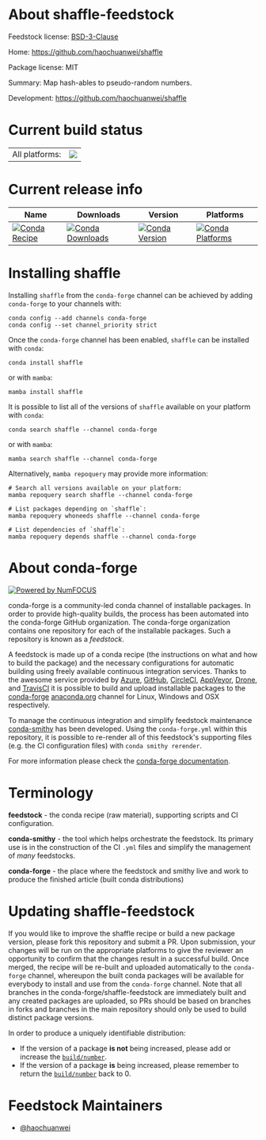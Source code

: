 About shaffle-feedstock
=======================

Feedstock license: [BSD-3-Clause](https://github.com/conda-forge/shaffle-feedstock/blob/main/LICENSE.txt)

Home: https://github.com/haochuanwei/shaffle

Package license: MIT

Summary: Map hash-ables to pseudo-random numbers.

Development: https://github.com/haochuanwei/shaffle

Current build status
====================


<table><tr><td>All platforms:</td>
    <td>
      <a href="https://dev.azure.com/conda-forge/feedstock-builds/_build/latest?definitionId=18525&branchName=main">
        <img src="https://dev.azure.com/conda-forge/feedstock-builds/_apis/build/status/shaffle-feedstock?branchName=main">
      </a>
    </td>
  </tr>
</table>

Current release info
====================

| Name | Downloads | Version | Platforms |
| --- | --- | --- | --- |
| [![Conda Recipe](https://img.shields.io/badge/recipe-shaffle-green.svg)](https://anaconda.org/conda-forge/shaffle) | [![Conda Downloads](https://img.shields.io/conda/dn/conda-forge/shaffle.svg)](https://anaconda.org/conda-forge/shaffle) | [![Conda Version](https://img.shields.io/conda/vn/conda-forge/shaffle.svg)](https://anaconda.org/conda-forge/shaffle) | [![Conda Platforms](https://img.shields.io/conda/pn/conda-forge/shaffle.svg)](https://anaconda.org/conda-forge/shaffle) |

Installing shaffle
==================

Installing `shaffle` from the `conda-forge` channel can be achieved by adding `conda-forge` to your channels with:

```
conda config --add channels conda-forge
conda config --set channel_priority strict
```

Once the `conda-forge` channel has been enabled, `shaffle` can be installed with `conda`:

```
conda install shaffle
```

or with `mamba`:

```
mamba install shaffle
```

It is possible to list all of the versions of `shaffle` available on your platform with `conda`:

```
conda search shaffle --channel conda-forge
```

or with `mamba`:

```
mamba search shaffle --channel conda-forge
```

Alternatively, `mamba repoquery` may provide more information:

```
# Search all versions available on your platform:
mamba repoquery search shaffle --channel conda-forge

# List packages depending on `shaffle`:
mamba repoquery whoneeds shaffle --channel conda-forge

# List dependencies of `shaffle`:
mamba repoquery depends shaffle --channel conda-forge
```


About conda-forge
=================

[![Powered by
NumFOCUS](https://img.shields.io/badge/powered%20by-NumFOCUS-orange.svg?style=flat&colorA=E1523D&colorB=007D8A)](https://numfocus.org)

conda-forge is a community-led conda channel of installable packages.
In order to provide high-quality builds, the process has been automated into the
conda-forge GitHub organization. The conda-forge organization contains one repository
for each of the installable packages. Such a repository is known as a *feedstock*.

A feedstock is made up of a conda recipe (the instructions on what and how to build
the package) and the necessary configurations for automatic building using freely
available continuous integration services. Thanks to the awesome service provided by
[Azure](https://azure.microsoft.com/en-us/services/devops/), [GitHub](https://github.com/),
[CircleCI](https://circleci.com/), [AppVeyor](https://www.appveyor.com/),
[Drone](https://cloud.drone.io/welcome), and [TravisCI](https://travis-ci.com/)
it is possible to build and upload installable packages to the
[conda-forge](https://anaconda.org/conda-forge) [anaconda.org](https://anaconda.org/)
channel for Linux, Windows and OSX respectively.

To manage the continuous integration and simplify feedstock maintenance
[conda-smithy](https://github.com/conda-forge/conda-smithy) has been developed.
Using the ``conda-forge.yml`` within this repository, it is possible to re-render all of
this feedstock's supporting files (e.g. the CI configuration files) with ``conda smithy rerender``.

For more information please check the [conda-forge documentation](https://conda-forge.org/docs/).

Terminology
===========

**feedstock** - the conda recipe (raw material), supporting scripts and CI configuration.

**conda-smithy** - the tool which helps orchestrate the feedstock.
                   Its primary use is in the construction of the CI ``.yml`` files
                   and simplify the management of *many* feedstocks.

**conda-forge** - the place where the feedstock and smithy live and work to
                  produce the finished article (built conda distributions)


Updating shaffle-feedstock
==========================

If you would like to improve the shaffle recipe or build a new
package version, please fork this repository and submit a PR. Upon submission,
your changes will be run on the appropriate platforms to give the reviewer an
opportunity to confirm that the changes result in a successful build. Once
merged, the recipe will be re-built and uploaded automatically to the
`conda-forge` channel, whereupon the built conda packages will be available for
everybody to install and use from the `conda-forge` channel.
Note that all branches in the conda-forge/shaffle-feedstock are
immediately built and any created packages are uploaded, so PRs should be based
on branches in forks and branches in the main repository should only be used to
build distinct package versions.

In order to produce a uniquely identifiable distribution:
 * If the version of a package **is not** being increased, please add or increase
   the [``build/number``](https://docs.conda.io/projects/conda-build/en/latest/resources/define-metadata.html#build-number-and-string).
 * If the version of a package **is** being increased, please remember to return
   the [``build/number``](https://docs.conda.io/projects/conda-build/en/latest/resources/define-metadata.html#build-number-and-string)
   back to 0.

Feedstock Maintainers
=====================

* [@haochuanwei](https://github.com/haochuanwei/)

